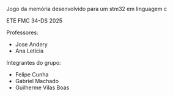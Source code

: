 Jogo da memória desenvolvido para um stm32 em linguagem c

ETE FMC 34-DS 2025

Professores:
- Jose Andery
- Ana Letícia

Integrantes do grupo:
- Felipe Cunha
- Gabriel Machado
- Guilherme Vilas Boas
